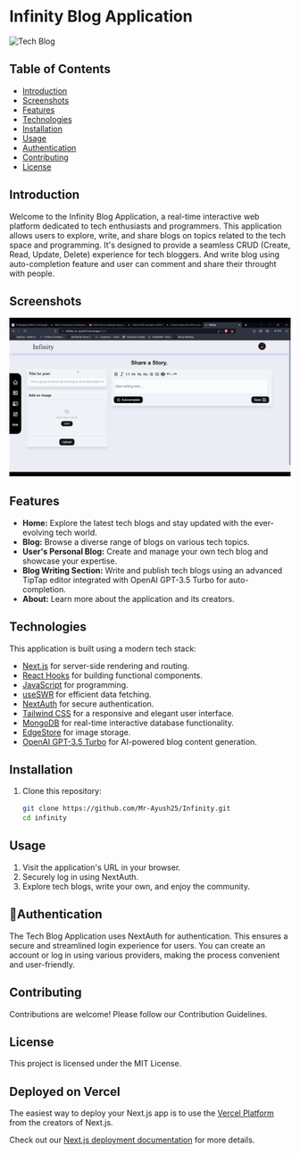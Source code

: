# Infinity Blog Application

![Tech Blog](https://infinity-mr-ayush25.vercel.app)

## Table of Contents

- [Introduction](#introduction)
- [Screenshots](#screenshots)
- [Features](#features)
- [Technologies](#technologies)
- [Installation](#installation)
- [Usage](#usage)
- [Authentication](#authentication)
- [Contributing](#contributing)
- [License](#license)

## Introduction

Welcome to the Infinity Blog Application, a real-time interactive web platform dedicated to tech enthusiasts and programmers. This application allows users to explore, write, and share blogs on topics related to the tech space and programming. It's designed to provide a seamless CRUD (Create, Read, Update, Delete) experience for tech bloggers. And write blog using auto-completion feature and user can comment and share their throught with people.

## Screenshots

![Editor Demo](public/Infini.gif)

## Features

- **Home:** Explore the latest tech blogs and stay updated with the ever-evolving tech world.
- **Blog:** Browse a diverse range of blogs on various tech topics.
- **User's Personal Blog:** Create and manage your own tech blog and showcase your expertise.
- **Blog Writing Section:** Write and publish tech blogs using an advanced TipTap editor integrated with OpenAI GPT-3.5 Turbo for auto-completion.
- **About:** Learn more about the application and its creators.

## Technologies

This application is built using a modern tech stack:

- [Next.js](https://nextjs.org/docs) for server-side rendering and routing.
- [React Hooks](https://reactjs.org/docs/hooks-intro.html) for building functional components.
- [JavaScript](https://developer.mozilla.org/en-US/docs/Web/JavaScript) for programming.
- [useSWR](https://swr.vercel.app/) for efficient data fetching.
- [NextAuth](https://next-auth.js.org/) for secure authentication.
- [Tailwind CSS](https://tailwindcss.com/) for a responsive and elegant user interface.
- [MongoDB](https://www.mongodb.com/) for real-time interactive database functionality.
- [EdgeStore](https://edgestore.dev/) for image storage.
- [OpenAI GPT-3.5 Turbo](https://openai.com/) for AI-powered blog content generation.

## Installation

1. Clone this repository:
   ```bash
   git clone https://github.com/Mr-Ayush25/Infinity.git
   cd infinity
   ```

## Usage

1. Visit the application's URL in your browser.
2. Securely log in using NextAuth.
3. Explore tech blogs, write your own, and enjoy the community.

## 🔐Authentication

The Tech Blog Application uses NextAuth for authentication. This ensures a secure and streamlined login experience for users. You can create an account or log in using various providers, making the process convenient and user-friendly.

## Contributing

Contributions are welcome! Please follow our Contribution Guidelines.

## License

This project is licensed under the MIT License.

## Deployed on Vercel

The easiest way to deploy your Next.js app is to use the [Vercel Platform](https://vercel.com/new?utm_medium=default-template&filter=next.js&utm_source=create-next-app&utm_campaign=create-next-app-readme) from the creators of Next.js.

Check out our [Next.js deployment documentation](https://nextjs.org/docs/deployment) for more details.
